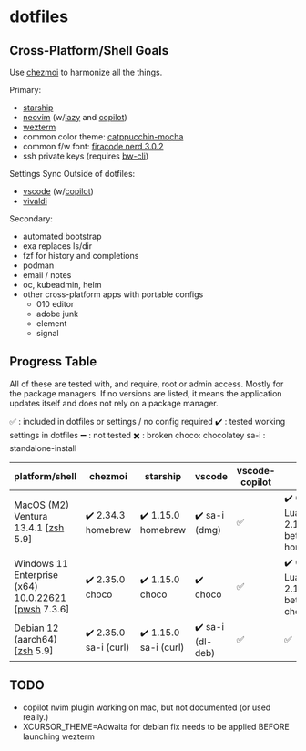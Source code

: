 # dotfiles

## Cross-Platform/Shell Goals

Use [chezmoi](https://www.chezmoi.io) to harmonize all the things.

Primary:

- [starship](https://starship.rs)
- [neovim](https://neovim.io) (w/[lazy](https://github.com/folke/lazy.nvim) and [copilot](https://copilot.github.com))
- [wezterm](https://wezfurlong.org/wezterm/index.html)
- common color theme: [catppucchin-mocha](https://github.com/catppuccin/catppuccin)
- common f/w font: [firacode nerd 3.0.2](https://github.com/ryanoasis/nerd-fonts/releases/download/v3.0.2/FiraCode.zip)
- ssh private keys (requires [bw-cli](https://bitwarden.com/help/cli/))

Settings Sync Outside of dotfiles:

- [vscode](https://code.visualstudio.com) (w/[copilot](https://copilot.github.com))
- [vivaldi](https://vivaldi.com)

Secondary:

- automated bootstrap
- exa replaces ls/dir
- fzf for history and completions
- podman
- email / notes
- oc, kubeadmin, helm
- other cross-platform apps with portable configs
  - 010 editor
  - adobe junk
  - element
  - signal

## Progress Table

All of these are tested with, and require, root or admin access. Mostly for the package managers. If no versions are listed, it means the application updates itself and does not rely on a package manager.

:white_check_mark: : included in dotfiles or settings / no config required
:heavy_check_mark: : tested working settings in dotfiles
:heavy_minus_sign: : not tested
:heavy_multiplication_x: : broken
choco: chocolatey
sa-i : standalone-install

| platform/shell  | chezmoi | starship  | vscode | vscode-copilot | nvim | lazy | wezterm | vivaldi | color theme | font | ssh | bw-cli | bootstrap |
|---|---|---|---|---|---|---|---|---|---|---|---|---|---|
| MacOS (M2) Ventura 13.4.1 [[zsh](https://www.zsh.org) 5.9]| :heavy_check_mark: 2.34.3 homebrew | :heavy_check_mark: 1.15.0 homebrew | :heavy_check_mark: sa-i (dmg) | :white_check_mark: | :heavy_check_mark: 0.9.1 LuaJIT 2.1.0-beta3 homebrew  | :white_check_mark: | :heavy_check_mark:  20230712-072601-f4abf8fd homebrew |  :heavy_check_mark: sa-i (dmg) | :white_check_mark: | :white_check_mark: | :white_check_mark: OpenSSH_9.0p1, LibreSSL 3.3.6 | :heavy_check_mark: 2023.7.0 homebrew | :heavy_minus_sign: |
| Windows 11 Enterprise (x64) 10.0.22621 [[pwsh](https://github.com/PowerShell/PowerShell) 7.3.6]  | :heavy_check_mark: 2.35.0 choco | :heavy_check_mark: 1.15.0 choco | :heavy_check_mark: choco | :white_check_mark: | :heavy_check_mark: 0.9.1 LuaJIT 2.1.0-beta3 choco | :white_check_mark: | :heavy_check_mark: 20230712.72601.0 choco | :heavy_check_mark: choco | :white_check_mark: | :heavy_check_mark: choco | :white_check_mark: OpenSSH_for_Windows_8.6p1, LibreSSL 3.4.3 | :heavy_check_mark: 2023.7.0 choco | :heavy_minus_sign: |
| Debian 12 (aarch64) [[zsh](https://www.zsh.org) 5.9] | :heavy_check_mark: 2.35.0 sa-i (curl) | :heavy_check_mark: 1.15.0 sa-i (curl) | :heavy_check_mark: sa-i (dl-deb) | :white_check_mark: | :white_check_mark: | :white_check_mark: | :heavy_check_mark: 20230712-072601-f4abf8fd flatpak | :heavy_check_mark: sa-i (dl-deb) | :white_check_mark: | :white_check_mark: | :white_check_mark: OpenSSH_9.2p1 Debian-2, OpenSSL 3.0.9 | :heavy_check_mark: 2023.7.0 (npm) | :heavy_minus_sign: |

## TODO
- copilot nvim plugin working on mac, but not documented (or used really.)
- XCURSOR_THEME=Adwaita for debian fix needs to be applied BEFORE launching wezterm